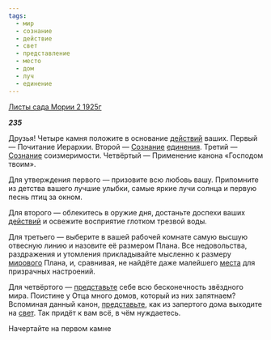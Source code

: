 ```yaml
---
tags:
  - мир
  - сознание
  - действие
  - свет
  - представление
  - место
  - дом
  - луч
  - единение
---
```

[Листы сада Мории 2 1925г](https://127.0.0.1:4002/agni/1925)

___235___

Друзья! Четыре камня положите в основание [действий](../../../tags/#действие) ваших. Первый — Почитание Иерархии. Второй — [Сознание](../../../tags/#сознание) [единения](../../../tags/#единение). Третий — [Сознание](../../../tags/#сознание) соизмеримости. Четвёртый — Применение канона «Господом твоим».   

Для утверждения первого — призовите всю любовь вашу. Припомните из детства вашего лучшие улыбки, самые яркие лучи солнца и первую песнь птиц за окном.   

Для второго — облекитесь в оружие дня, достаньте доспехи ваших [действий](../../../tags/#действие) и освежите восприятие глотком трезвой воды.   

Для третьего — выберите в вашей рабочей комнате самую высшую отвесную линию и назовите её размером Плана. Все недовольства, раздражения и утомления прикладывайте мысленно к размеру [мирового](../../../tags/#[мир](../../../tags/#мир)) Плана, и, сравнивая, не найдёте даже малейшего [места](../../../tags/#место) для призрачных настроений.   

Для четвёртого — [представьте](../../../tags/#представление) себе всю бесконечность звёздного мира. Поистине у Отца много домов, который из них запятнаем? Вспоминая данный канон, [представьте](../../../tags/#представление), как из запертого дома выходите на [свет](../../../tags/#свет). Так придёт к вам всё, в чём нуждаетесь.   

Начертайте на первом камне 